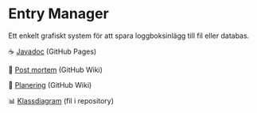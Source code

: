 # Entry Manager

Ett enkelt grafiskt system för att spara loggboksinlägg till fil eller databas.

☕ [Javadoc](https://marcusbillman.github.io/prg2-entry-manager/) (GitHub Pages)

📑 [Post mortem](https://github.com/marcusbillman/prg2-entry-manager/wiki/Post-mortem) (GitHub Wiki)

📅 [Planering](https://github.com/marcusbillman/prg2-entry-manager/wiki/Planering) (GitHub Wiki)

📊 [Klassdiagram](https://github.com/marcusbillman/prg2-entry-manager/blob/master/class-diagram.png?raw=true) (fil i repository)